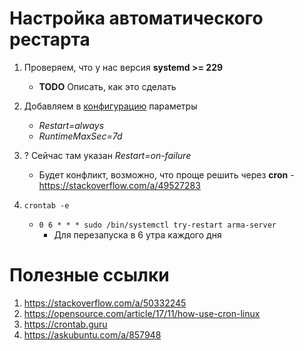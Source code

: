 # Настройка автоматического рестарта
1. Проверяем, что у нас версия **systemd >= 229**
   - **TODO** Описать, как это сделать 
2. Добавляем в [конфигурацию](server-files/ServiceConfig.ini) параметры
   - _Restart=always_
   - _RuntimeMaxSec=7d_
3. ? Сейчас там указан _Restart=on-failure_
   - Будет конфликт, возможно, что проще решить через **cron** - https://stackoverflow.com/a/49527283

4. `crontab -e`
   - `0 6 * * * sudo /bin/systemctl try-restart arma-server`
      - Для перезапуска в 6 утра каждого дня


# Полезные ссылки
1. https://stackoverflow.com/a/50332245
2. https://opensource.com/article/17/11/how-use-cron-linux
3. https://crontab.guru
4. https://askubuntu.com/a/857948
